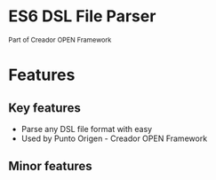 <h1>ES6 DSL File Parser</h1>
<small>Part of Creador OPEN Framework</small>

# Features
## Key features
* Parse any DSL file format with easy
* Used by Punto Origen - Creador OPEN Framework

## Minor features
